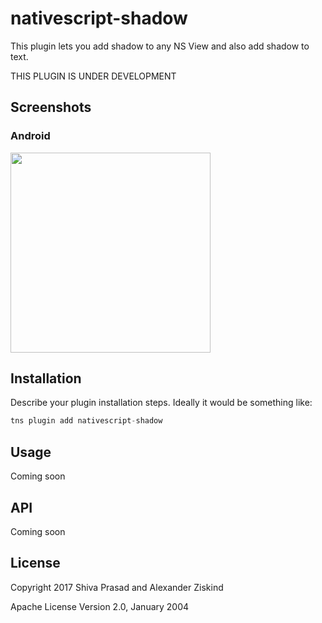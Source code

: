# nativescript-shadow

This plugin lets you add shadow to any NS View and also add shadow to text.

THIS PLUGIN IS UNDER DEVELOPMENT

## Screenshots

### Android
<img src="https://github.com/shiv19/nativescript-shadow/blob/master/assets/androiddemo.png?raw=true" height="320" > 

## Installation

Describe your plugin installation steps. Ideally it would be something like:

```javascript
tns plugin add nativescript-shadow
```

## Usage 

Coming soon

## API

Coming soon
    
## License

Copyright 2017 Shiva Prasad and Alexander Ziskind

Apache License Version 2.0, January 2004
